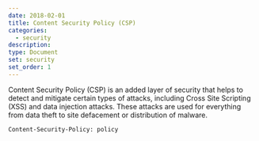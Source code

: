 ```yaml
---
date: 2018-02-01
title: Content Security Policy (CSP)
categories:
  - security
description:
type: Document
set: security
set_order: 1
---
```


Content Security Policy (CSP) is an added layer of security that helps to detect and mitigate certain types of attacks, including Cross Site Scripting (XSS) and data injection attacks. These attacks are used for everything from data theft to site defacement or distribution of malware.

`Content-Security-Policy: policy`
